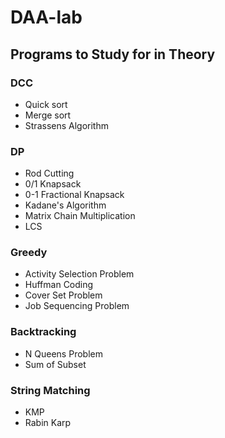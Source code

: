 # DAA-lab

## Programs to Study for in Theory

### DCC
- Quick sort
- Merge sort
- Strassens Algorithm
  
### DP
- Rod Cutting
- 0/1 Knapsack
- 0-1 Fractional Knapsack
- Kadane's Algorithm
- Matrix Chain Multiplication
- LCS
  
### Greedy
- Activity Selection Problem
- Huffman Coding
- Cover Set Problem
- Job Sequencing Problem
  
### Backtracking
- N Queens Problem
- Sum of Subset

### String Matching 
- KMP
- Rabin Karp
  
